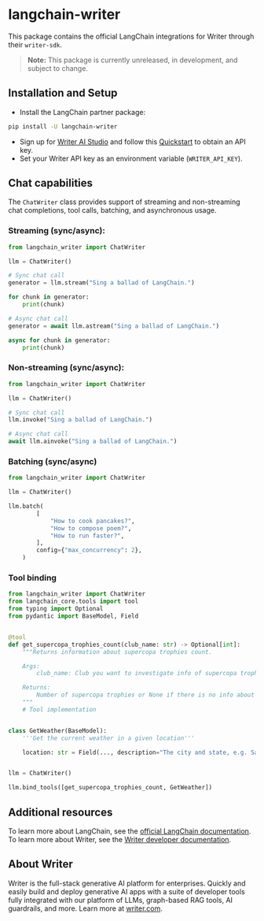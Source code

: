 # langchain-writer

This package contains the official LangChain integrations for Writer through their `writer-sdk`.

> **Note:** This package is currently unreleased, in development, and subject to change.

## Installation and Setup

- Install the LangChain partner package:

```bash
pip install -U langchain-writer
```

- Sign up for [Writer AI Studio](https://app.writer.com/aistudio/signup?utm_campaign=devrel) and follow this [Quickstart](https://dev.writer.com/api-guides/quickstart) to obtain an API key.
- Set your Writer API key as an environment variable (`WRITER_API_KEY`).

## Chat capabilities

The `ChatWriter` class provides support of streaming and non-streaming chat completions, tool calls, batching, and asynchronous usage.

### Streaming (sync/async):
```python
from langchain_writer import ChatWriter

llm = ChatWriter()

# Sync chat call
generator = llm.stream("Sing a ballad of LangChain.")

for chunk in generator:
    print(chunk)

# Async chat call
generator = await llm.astream("Sing a ballad of LangChain.")

async for chunk in generator:
    print(chunk)
```

### Non-streaming (sync/async):

```python
from langchain_writer import ChatWriter

llm = ChatWriter()

# Sync chat call
llm.invoke("Sing a ballad of LangChain.")

# Async chat call
await llm.ainvoke("Sing a ballad of LangChain.")
```

### Batching (sync/async)

```python
from langchain_writer import ChatWriter

llm = ChatWriter()

llm.batch(
        [
            "How to cook pancakes?",
            "How to compose poem?",
            "How to run faster?",
        ],
        config={"max_concurrency": 2},
    )
```

### Tool binding

```python
from langchain_writer import ChatWriter
from langchain_core.tools import tool
from typing import Optional
from pydantic import BaseModel, Field


@tool
def get_supercopa_trophies_count(club_name: str) -> Optional[int]:
    """Returns information about supercopa trophies count.

    Args:
        club_name: Club you want to investigate info of supercopa trophies about

    Returns:
        Number of supercopa trophies or None if there is no info about requested club
    """
    # Tool implementation


class GetWeather(BaseModel):
    '''Get the current weather in a given location'''

    location: str = Field(..., description="The city and state, e.g. San Francisco, CA")


llm = ChatWriter()

llm.bind_tools([get_supercopa_trophies_count, GetWeather])
```

## Additional resources
To learn more about LangChain, see the [official LangChain documentation](https://python.langchain.com/docs/introduction/). To learn more about Writer, see the [Writer developer documentation](https://dev.writer.com/home/introduction).

## About Writer
Writer is the full-stack generative AI platform for enterprises. Quickly and easily build and deploy generative AI apps with a suite of developer tools fully integrated with our platform of LLMs, graph-based RAG tools, AI guardrails, and more. Learn more at [writer.com](https://www.writer.com?utm_source=github&utm_medium=readme&utm_campaign=devrel). 